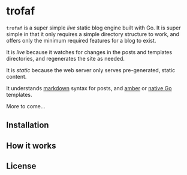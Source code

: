 # trofaf

`trofaf` is a super simple *live* static blog engine built with Go. It is super simple in that it only requires a simple directory structure to work, and offers only the minimum required features for a blog to exist.

It is *live* because it watches for changes in the posts and templates directories, and regenerates the site as needed.

It is *static* because the web server only serves pre-generated, static content.

It understands [markdown][1] syntax for posts, and [amber][2] or [native Go][3] templates.

More to come...

## Installation

## How it works

## License

[1]: http://daringfireball.net/projects/markdown/syntax
[2]: https://github.com/eknkc/amber
[3]: http://golang.org/pkg/html/template/
